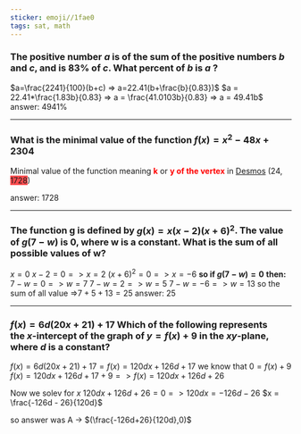 ```yaml
---
sticker: emoji//1fae0
tags: sat, math
---
```

### The positive number $a$ is of the sum of the positive numbers $b$ and $c$, and is 83% of $c$. What percent of $b$ is $a$ ?

$a=\frac{2241}{100}(b+c) => a=22.41(b+\frac{b}{0.83})$
$a = 22.41*\frac{1.83b}{0.83} => a = \frac{41.0103b}{0.83} => a = 49.41b$ 
answer: 4941%

---
### What is the minimal value of the function $f(x) = x^2-48x+2304$

Minimal value of the function meaning **<font color="#ff0000">k</font>** or **<font color="#ff0000">y of the vertex</font>**
in [Desmos](https://www.desmos.com/calculator) (24, <span style="background:#ff4d4f">1728</span>)

answer: 1728

---
### The function g is defined by $g(x)=x(x−2)(x+6)^2$. The value of $g(7−w)$ is 0, where w is a constant. What is the sum of all possible values of w?
$x = 0$
$x -2 = 0 => x=2$
$(x+6)^2 = 0 => x = -6$
 **so if $g(7-w) = 0$**
 **then:**
 $7 - w = 0 => w=7$
 $7-w =2 => w =5$
 $7-w = -6 => w=13$
 so the sum of all value =>$7+5+13 = 25$
 answer: 25

---
### $f(x) = 6d(20x+21)+17$ Which of the following represents the _x_-intercept of the graph of $y= f(x)+9$ in the _xy_-plane, where $d$ is a constant?

$f(x) = 6d(20x+21)+17 = f(x)=120dx+126d+17$
we know that $0 = f(x)+9$
$f(x)=120dx+126d+17+9 => f(x)=120dx+126d+26$

Now we solev for $x$
$120dx+126d+26 =0 => 120dx = -126d -26$
$x = \frac{-126d - 26}{120d}$

so answer was A → $(\frac{-126d+26}{120d}​,0)$

